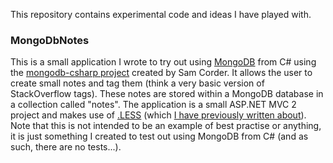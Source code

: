 This repository contains experimental code and ideas I have played with.

### MongoDbNotes

This is a small application I wrote to try out using [MongoDB][1] from C# using the [mongodb-csharp project][2] created by Sam Corder. It allows the user to create small notes and tag them (think a very basic version of StackOverflow tags). These notes are stored within a MongoDB database in a collection called "notes". The application is a small ASP.NET MVC 2 project and makes use of [.LESS][3] (which [I have previously written about][4]). Note that this is not intended to be an example of best practise or anything, it is just something I created to test out using MongoDB from C# (and as such, there are no tests...).

[1]: http://www.mongodb.org/
[2]: http://github.com/samus/mongodb-csharp
[3]: http://dotlesscss.com/
[4]: http://www.markembling.info/blog/view/better-css-with-dotless